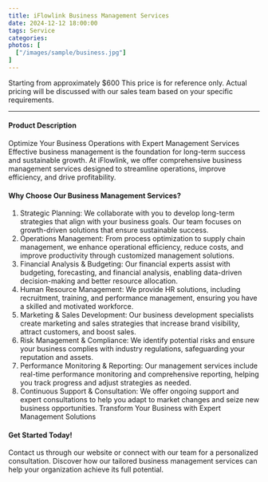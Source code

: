 ```yaml
---
title: iFlowlink Business Management Services
date: 2024-12-12 18:00:00
tags: Service
categories: 
photos: [
  ["/images/sample/business.jpg"]
] 
---
```


Starting from approximately $600
This price is for reference only. Actual pricing will be discussed with our sales team based on your specific requirements.

<!--more-->

---

#### Product Description
Optimize Your Business Operations with Expert Management Services
Effective business management is the foundation for long-term success and sustainable growth. At iFlowlink, we offer comprehensive business management services designed to streamline operations, improve efficiency, and drive profitability.
#### Why Choose Our Business Management Services?
1. Strategic Planning:
We collaborate with you to develop long-term strategies that align with your business goals. Our team focuses on growth-driven solutions that ensure sustainable success.
2. Operations Management:
From process optimization to supply chain management, we enhance operational efficiency, reduce costs, and improve productivity through customized management solutions.
3. Financial Analysis & Budgeting:
Our financial experts assist with budgeting, forecasting, and financial analysis, enabling data-driven decision-making and better resource allocation.
4. Human Resource Management:
We provide HR solutions, including recruitment, training, and performance management, ensuring you have a skilled and motivated workforce.
5. Marketing & Sales Development:
Our business development specialists create marketing and sales strategies that increase brand visibility, attract customers, and boost sales.
6. Risk Management & Compliance:
We identify potential risks and ensure your business complies with industry regulations, safeguarding your reputation and assets.
7. Performance Monitoring & Reporting:
Our management services include real-time performance monitoring and comprehensive reporting, helping you track progress and adjust strategies as needed.
8. Continuous Support & Consultation:
We offer ongoing support and expert consultations to help you adapt to market changes and seize new business opportunities.
Transform Your Business with Expert Management Solutions

#### Get Started Today!
Contact us through our website or connect with our team for a personalized consultation. Discover how our tailored business management services can help your organization achieve its full potential.